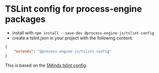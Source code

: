 # TSLint config for process-engine packages

- install with `npm install --save-dev @process-engine-js/tslint-config`
- create a tslint.json in your project with the following content:

```json
{
    "extends": "@process-engine-js/tslint-config"
}
````

This is based on the [5Minds tslint config](https://www.npmjs.com/package/tslint-config-5minds).
